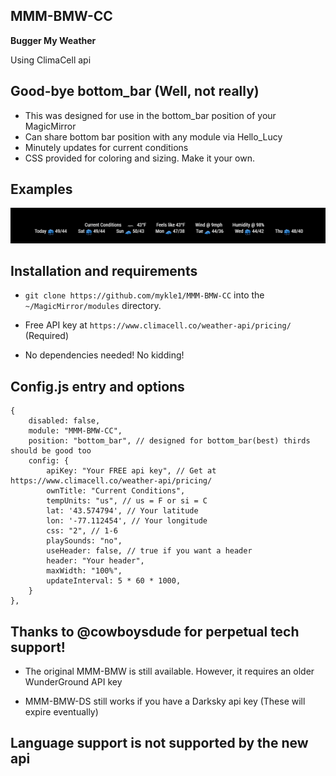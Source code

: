 ## MMM-BMW-CC

**Bugger My Weather**  

Using ClimaCell api

## Good-bye bottom_bar (Well, not really)

* This was designed for use in the bottom_bar position of your MagicMirror
* Can share bottom bar position with any module via Hello_Lucy
* Minutely updates for current conditions
* CSS provided for coloring and sizing. Make it your own.

## Examples

![](images/today.PNG)

## Installation and requirements

* `git clone https://github.com/mykle1/MMM-BMW-CC` into the `~/MagicMirror/modules` directory.

* Free API key at `https://www.climacell.co/weather-api/pricing/` (Required)

* No dependencies needed! No kidding!

## Config.js entry and options

```
{
    disabled: false,
    module: "MMM-BMW-CC",
    position: "bottom_bar", // designed for bottom_bar(best) thirds should be good too
    config: {
        apiKey: "Your FREE api key", // Get at https://www.climacell.co/weather-api/pricing/
        ownTitle: "Current Conditions",
        tempUnits: "us", // us = F or si = C
        lat: '43.574794', // Your latitude
        lon: '-77.112454', // Your longitude
        css: "2", // 1-6
        playSounds: "no",
        useHeader: false, // true if you want a header
        header: "Your header",
        maxWidth: "100%",
        updateInterval: 5 * 60 * 1000,
    }
},
```

## Thanks to @cowboysdude for perpetual tech support!

* The original MMM-BMW is still available. However, it requires an older WunderGround API key

* MMM-BMW-DS still works if you have a Darksky api key (These will expire eventually)

## Language support is not supported by the new api
